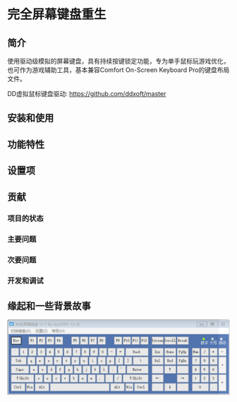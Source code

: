 # 完全屏幕键盘重生

## 简介

使用驱动级模拟的屏幕键盘，具有持续按键锁定功能，专为单手鼠标玩游戏优化，也可作为游戏辅助工具，基本兼容Comfort On-Screen Keyboard Pro的键盘布局文件。

DD虚拟鼠标键盘驱动: https://github.com/ddxoft/master

## 安装和使用

## 功能特性

## 设置项

## 贡献

### 项目的状态

### 主要问题

### 次要问题

### 开发和调试

## 缘起和一些背景故事

![the_origin](.\the_origin.png)

